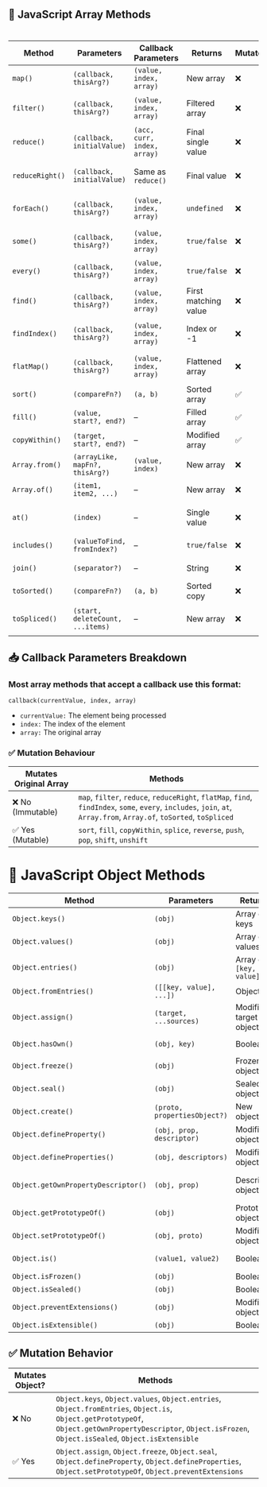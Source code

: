 ## 🔹 JavaScript Array Methods 

#

| Method           | Parameters                                    | Callback Parameters                        | Returns                  | Mutates? | Notes / Use Case                      |
|------------------|-----------------------------------------------|--------------------------------------------|---------------------------|----------|----------------------------------------|
| `map()`          | `(callback, thisArg?)`                        | `(value, index, array)`                    | New array                | ❌       | Transform each item                    |
| `filter()`       | `(callback, thisArg?)`                        | `(value, index, array)`                    | Filtered array           | ❌       | Keep matching elements                 |
| `reduce()`       | `(callback, initialValue)`                    | `(acc, curr, index, array)`                | Final single value       | ❌       | Summing, flattening, grouping          |
| `reduceRight()`  | `(callback, initialValue)`                    | Same as `reduce()`                         | Final value              | ❌       | Right-to-left reduction                |
| `forEach()`      | `(callback, thisArg?)`                        | `(value, index, array)`                    | `undefined`              | ❌       | Iterate with side effects              |
| `some()`         | `(callback, thisArg?)`                        | `(value, index, array)`                    | `true/false`             | ❌       | At least one match                     |
| `every()`        | `(callback, thisArg?)`                        | `(value, index, array)`                    | `true/false`             | ❌       | All must match                         |
| `find()`         | `(callback, thisArg?)`                        | `(value, index, array)`                    | First matching value     | ❌       | Find object or match                   |
| `findIndex()`    | `(callback, thisArg?)`                        | `(value, index, array)`                    | Index or -1              | ❌       | Index of first match                   |
| `flatMap()`      | `(callback, thisArg?)`                        | `(value, index, array)`                    | Flattened array          | ❌       | Map + flat (depth = 1)                 |
| `sort()`         | `(compareFn?)`                                | `(a, b)`                                   | Sorted array             | ✅       | In-place sort                          |
| `fill()`         | `(value, start?, end?)`                       | –                                          | Filled array             | ✅       | Replace range                          |
| `copyWithin()`   | `(target, start?, end?)`                      | –                                          | Modified array           | ✅       | Copy slice internally                  |
| `Array.from()`   | `(arrayLike, mapFn?, thisArg?)`               | `(value, index)`                           | New array                | ❌       | Convert iterable                       |
| `Array.of()`     | `(item1, item2, ...)`                         | –                                          | New array                | ❌       | Safe array creation                    |
| `at()`           | `(index)`                                     | –                                          | Single value             | ❌       | Supports negative indexing             |
| `includes()`     | `(valueToFind, fromIndex?)`                   | –                                          | `true/false`             | ❌       | Check for existence                    |
| `join()`         | `(separator?)`                                | –                                          | String                   | ❌       | Join array into string                 |
| `toSorted()`     | `(compareFn?)`                                | `(a, b)`                                   | Sorted copy              | ❌       | Immutable sort                         |
| `toSpliced()`    | `(start, deleteCount, ...items)`              | –                                          | New array                | ❌       | Immutable version of splice            |


## 📥 Callback Parameters Breakdown


### Most array methods that accept a callback use this format:

`callback(currentValue, index, array)`

- `currentValue:` The element being processed
- `index:` The index of the element
- `array:` The original array


### ✅  Mutation Behaviour



| Mutates Original Array | Methods                                                                 |
|------------------------|-------------------------------------------------------------------------|
| ❌ No (Immutable)       | `map`, `filter`, `reduce`, `reduceRight`, `flatMap`, `find`, `findIndex`, `some`,  `every`, `includes`, `join`, `at`, `Array.from`, `Array.of`, `toSorted`, `toSpliced` |
| ✅ Yes (Mutable)        | `sort`, `fill`, `copyWithin`, `splice`, `reverse`, `push`, `pop`, `shift`, `unshift` |



#

# 🔹 JavaScript Object Methods

| Method                 | Parameters                     | Returns                   | Mutates? | Notes / Use Case                            |
|------------------------|-------------------------------|----------------------------|----------|---------------------------------------------|
| `Object.keys()`        | `(obj)`                        | Array of keys             | ❌       | Iterate keys or get length                  |
| `Object.values()`      | `(obj)`                        | Array of values           | ❌       | Iterate values                              |
| `Object.entries()`     | `(obj)`                        | Array of `[key, value]`   | ❌       | For `for...of`, maps, CSV, etc.             |
| `Object.fromEntries()` | `([[key, value], ...])`        | Object                    | ❌       | Reverse of `entries()`                      |
| `Object.assign()`      | `(target, ...sources)`         | Modified target object    | ✅       | Merge or clone (shallow)                    |
| `Object.hasOwn()`      | `(obj, key)`                   | Boolean                   | ❌       | More reliable than `hasOwnProperty()`       |
| `Object.freeze()`      | `(obj)`                        | Frozen object             | ✅       | Prevent any mutation (shallow)              |
| `Object.seal()`        | `(obj)`                        | Sealed object             | ✅       | Prevent adding/removing props               |
| `Object.create()`      | `(proto, propertiesObject?)`   | New object                | ❌       | Create object with custom prototype         |
| `Object.defineProperty()` | `(obj, prop, descriptor)`  | Modified object           | ✅       | Fine control over properties                |
| `Object.defineProperties()`| `(obj, descriptors)`      | Modified object           | ✅       | Multiple properties with descriptors        |
| `Object.getOwnPropertyDescriptor()` | `(obj, prop)`   | Descriptor object         | ❌       | See config/writable/enumerable flags        |
| `Object.getPrototypeOf()`| `(obj)`                     | Prototype object          | ❌       | Introspection / inheritance                 |
| `Object.setPrototypeOf()`| `(obj, proto)`              | Modified object           | ✅       | Change prototype (not recommended)          |
| `Object.is()`          | `(value1, value2)`             | Boolean                   | ❌       | Strict equality + handles `NaN`, `-0`       |
| `Object.isFrozen()`    | `(obj)`                        | Boolean                   | ❌       | Check if frozen                             |
| `Object.isSealed()`    | `(obj)`                        | Boolean                   | ❌       | Check if sealed                             |
| `Object.preventExtensions()` | `(obj)`                 | Modified object           | ✅       | Prevent new props (existing still editable) |
| `Object.isExtensible()`| `(obj)`                        | Boolean                   | ❌       | Check if extensible                         |


## ✅ Mutation Behavior

| Mutates Object? | Methods                                                                 |
|------------------|-------------------------------------------------------------------------|
| ❌ No            | `Object.keys`, `Object.values`, `Object.entries`, `Object.fromEntries`, `Object.is`, `Object.getPrototypeOf`, `Object.getOwnPropertyDescriptor`, `Object.isFrozen`, `Object.isSealed`, `Object.isExtensible` |
| ✅ Yes           | `Object.assign`, `Object.freeze`, `Object.seal`, `Object.defineProperty`, `Object.defineProperties`, `Object.setPrototypeOf`, `Object.preventExtensions` |
